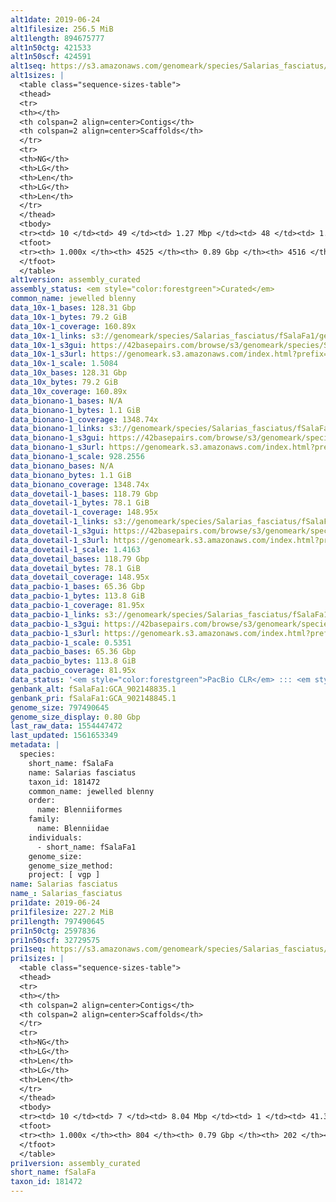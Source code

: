 ```yaml
---
alt1date: 2019-06-24
alt1filesize: 256.5 MiB
alt1length: 894675777
alt1n50ctg: 421533
alt1n50scf: 424591
alt1seq: https://s3.amazonaws.com/genomeark/species/Salarias_fasciatus/fSalaFa1/assembly_curated/fSalaFa1.alt.cur.20190624.fasta.gz
alt1sizes: |
  <table class="sequence-sizes-table">
  <thead>
  <tr>
  <th></th>
  <th colspan=2 align=center>Contigs</th>
  <th colspan=2 align=center>Scaffolds</th>
  </tr>
  <tr>
  <th>NG</th>
  <th>LG</th>
  <th>Len</th>
  <th>LG</th>
  <th>Len</th>
  </tr>
  </thead>
  <tbody>
  <tr><td> 10 </td><td> 49 </td><td> 1.27 Mbp </td><td> 48 </td><td> 1.30 Mbp </td></tr>  <tr><td> 20 </td><td> 137 </td><td> 0.86 Mbp </td><td> 135 </td><td> 0.87 Mbp </td></tr>  <tr><td> 30 </td><td> 260 </td><td> 0.64 Mbp </td><td> 257 </td><td> 0.64 Mbp </td></tr>  <tr><td> 40 </td><td> 418 </td><td> 0.51 Mbp </td><td> 414 </td><td> 0.51 Mbp </td></tr>  <tr style="background-color:#cccccc;"><td> 50 </td><td> 609 </td><td> 421.53 Kbp </td><td> 605 </td><td> 424.59 Kbp </td></tr>  <tr><td> 60 </td><td> 848 </td><td> 324.06 Kbp </td><td> 842 </td><td> 326.98 Kbp </td></tr>  <tr><td> 70 </td><td> 1166 </td><td> 238.76 Kbp </td><td> 1160 </td><td> 240.72 Kbp </td></tr>  <tr><td> 80 </td><td> 1639 </td><td> 147.67 Kbp </td><td> 1631 </td><td> 148.43 Kbp </td></tr>  <tr><td> 90 </td><td> 2480 </td><td> 78.06 Kbp </td><td> 2471 </td><td> 78.45 Kbp </td></tr>  <tr><td> 100 </td><td> 4524 </td><td> 159  bp </td><td> 4515 </td><td> 159  bp </td></tr>  </tbody>
  <tfoot>
  <tr><th> 1.000x </th><th> 4525 </th><th> 0.89 Gbp </th><th> 4516 </th><th> 0.89 Gbp </th></tr>
  </tfoot>
  </table>
alt1version: assembly_curated
assembly_status: <em style="color:forestgreen">Curated</em>
common_name: jewelled blenny
data_10x-1_bases: 128.31 Gbp
data_10x-1_bytes: 79.2 GiB
data_10x-1_coverage: 160.89x
data_10x-1_links: s3://genomeark/species/Salarias_fasciatus/fSalaFa1/genomic_data/10x/<br>
data_10x-1_s3gui: https://42basepairs.com/browse/s3/genomeark/species/Salarias_fasciatus/fSalaFa1/genomic_data/10x/
data_10x-1_s3url: https://genomeark.s3.amazonaws.com/index.html?prefix=species/Salarias_fasciatus/fSalaFa1/genomic_data/10x/
data_10x-1_scale: 1.5084
data_10x_bases: 128.31 Gbp
data_10x_bytes: 79.2 GiB
data_10x_coverage: 160.89x
data_bionano-1_bases: N/A
data_bionano-1_bytes: 1.1 GiB
data_bionano-1_coverage: 1348.74x
data_bionano-1_links: s3://genomeark/species/Salarias_fasciatus/fSalaFa1/genomic_data/bionano/<br>
data_bionano-1_s3gui: https://42basepairs.com/browse/s3/genomeark/species/Salarias_fasciatus/fSalaFa1/genomic_data/bionano/
data_bionano-1_s3url: https://genomeark.s3.amazonaws.com/index.html?prefix=species/Salarias_fasciatus/fSalaFa1/genomic_data/bionano/
data_bionano-1_scale: 928.2556
data_bionano_bases: N/A
data_bionano_bytes: 1.1 GiB
data_bionano_coverage: 1348.74x
data_dovetail-1_bases: 118.79 Gbp
data_dovetail-1_bytes: 78.1 GiB
data_dovetail-1_coverage: 148.95x
data_dovetail-1_links: s3://genomeark/species/Salarias_fasciatus/fSalaFa1/genomic_data/dovetail/<br>
data_dovetail-1_s3gui: https://42basepairs.com/browse/s3/genomeark/species/Salarias_fasciatus/fSalaFa1/genomic_data/dovetail/
data_dovetail-1_s3url: https://genomeark.s3.amazonaws.com/index.html?prefix=species/Salarias_fasciatus/fSalaFa1/genomic_data/dovetail/
data_dovetail-1_scale: 1.4163
data_dovetail_bases: 118.79 Gbp
data_dovetail_bytes: 78.1 GiB
data_dovetail_coverage: 148.95x
data_pacbio-1_bases: 65.36 Gbp
data_pacbio-1_bytes: 113.8 GiB
data_pacbio-1_coverage: 81.95x
data_pacbio-1_links: s3://genomeark/species/Salarias_fasciatus/fSalaFa1/genomic_data/pacbio/<br>
data_pacbio-1_s3gui: https://42basepairs.com/browse/s3/genomeark/species/Salarias_fasciatus/fSalaFa1/genomic_data/pacbio/
data_pacbio-1_s3url: https://genomeark.s3.amazonaws.com/index.html?prefix=species/Salarias_fasciatus/fSalaFa1/genomic_data/pacbio/
data_pacbio-1_scale: 0.5351
data_pacbio_bases: 65.36 Gbp
data_pacbio_bytes: 113.8 GiB
data_pacbio_coverage: 81.95x
data_status: '<em style="color:forestgreen">PacBio CLR</em> ::: <em style="color:forestgreen">10x</em> ::: <em style="color:forestgreen">Dovetail</em>'
genbank_alt: fSalaFa1:GCA_902148835.1
genbank_pri: fSalaFa1:GCA_902148845.1
genome_size: 797490645
genome_size_display: 0.80 Gbp
last_raw_data: 1554447472
last_updated: 1561653349
metadata: |
  species:
    short_name: fSalaFa
    name: Salarias fasciatus
    taxon_id: 181472
    common_name: jewelled blenny
    order:
      name: Blenniiformes
    family:
      name: Blenniidae
    individuals:
      - short_name: fSalaFa1
    genome_size:
    genome_size_method:
    project: [ vgp ]
name: Salarias fasciatus
name_: Salarias_fasciatus
pri1date: 2019-06-24
pri1filesize: 227.2 MiB
pri1length: 797490645
pri1n50ctg: 2597836
pri1n50scf: 32729575
pri1seq: https://s3.amazonaws.com/genomeark/species/Salarias_fasciatus/fSalaFa1/assembly_curated/fSalaFa1.pri.cur.20190624.fasta.gz
pri1sizes: |
  <table class="sequence-sizes-table">
  <thead>
  <tr>
  <th></th>
  <th colspan=2 align=center>Contigs</th>
  <th colspan=2 align=center>Scaffolds</th>
  </tr>
  <tr>
  <th>NG</th>
  <th>LG</th>
  <th>Len</th>
  <th>LG</th>
  <th>Len</th>
  </tr>
  </thead>
  <tbody>
  <tr><td> 10 </td><td> 7 </td><td> 8.04 Mbp </td><td> 1 </td><td> 41.30 Mbp </td></tr>  <tr><td> 20 </td><td> 19 </td><td> 5.50 Mbp </td><td> 3 </td><td> 41.01 Mbp </td></tr>  <tr><td> 30 </td><td> 36 </td><td> 4.16 Mbp </td><td> 6 </td><td> 35.75 Mbp </td></tr>  <tr><td> 40 </td><td> 57 </td><td> 3.32 Mbp </td><td> 8 </td><td> 34.15 Mbp </td></tr>  <tr style="background-color:#cccccc;"><td> 50 </td><td> 85 </td><td style="background-color:#88ff88;"> 2.60 Mbp </td><td> 10 </td><td style="background-color:#88ff88;"> 32.73 Mbp </td></tr>  <tr><td> 60 </td><td> 119 </td><td> 2.03 Mbp </td><td> 13 </td><td> 30.60 Mbp </td></tr>  <tr><td> 70 </td><td> 164 </td><td> 1.51 Mbp </td><td> 15 </td><td> 29.90 Mbp </td></tr>  <tr><td> 80 </td><td> 225 </td><td> 1.08 Mbp </td><td> 18 </td><td> 27.17 Mbp </td></tr>  <tr><td> 90 </td><td> 331 </td><td> 0.52 Mbp </td><td> 21 </td><td> 22.43 Mbp </td></tr>  <tr><td> 100 </td><td> 803 </td><td> 806  bp </td><td> 201 </td><td> 3.08 Kbp </td></tr>  </tbody>
  <tfoot>
  <tr><th> 1.000x </th><th> 804 </th><th> 0.79 Gbp </th><th> 202 </th><th> 0.80 Gbp </th></tr>
  </tfoot>
  </table>
pri1version: assembly_curated
short_name: fSalaFa
taxon_id: 181472
---
```

